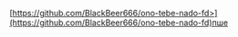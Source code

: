 [<a href="https://github.com/BlackBeer666/ono-tebe-nado-fd">https://github.com/BlackBeer666/ono-tebe-nado-fd>](https://github.com/BlackBeer666/ono-tebe-nado-fd)пше